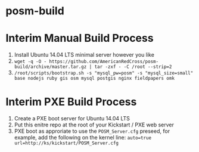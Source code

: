 # posm-build

Interim Manual Build Process
============================

 1. Install Ubuntu 14.04 LTS minimal server however you like
 2.  `wget -q -O - https://github.com/AmericanRedCross/posm-build/archive/master.tar.gz | tar -zxf - -C /root --strip=2`
 3. `/root/scripts/bootstrap.sh -s "mysql_pw=posm" -s "mysql_size=small" base nodejs ruby gis osm mysql postgis nginx fieldpapers omk`

Interim PXE Build Process
=========================

 1. Create a PXE boot server for Ubuntu 14.04 LTS
 2. Put this enitre repo at the root of your Kickstart / PXE web server
 3. PXE boot as approriate to use the `POSM_Server.cfg` preseed, for example, add the following on the kernel line: `auto=true url=http://ks/kickstart/POSM_Server.cfg`
